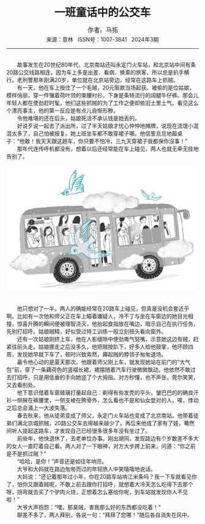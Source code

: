 # <center>一班童话中的公交车</center>

<div align=center><img src="https://raw.githubusercontent.com/leaguecn/magazines/main/img_authors/%25d7%25f7%25d5%25df%25a3%25ba%25c2%25ed%25cd%25d8.jpg"></div>

<center>来源：意林   ISSN号：1007-3841   2024年3期</center>

* * *

<br>　　故事发生在20世纪80年代，北京南站还叫永定门火车站，和北京站中间有条20路公交线路相连，因为车上多是出差、看病、换乘的旅客，所以总是扒手横行。老刑警那年刚满20岁，单位就在北京站旁边，经常在这路车上抓贼。  
　　有一天，他在车上按住了一个毛贼，20元赃款当场起获。被偷的是位姑娘，模样俏丽，穿一件镶着荷叶领的束腰衬衫，下身是条特流行的阔腿牛仔裤。那会儿年轻人都在使劲赶时髦，他们这些抓贼的为了工作之便却依旧土里土气。看见这么个漂亮事主，他的第一反应是有点儿自惭形秽。  
　　令他难堪的还在后头，姑娘死活不承认钱是她丢的。  
　　好说歹说一起去了派出所，过了半天姑娘才忧心忡忡地摊牌，说现在流氓小混混太多了，自己怕被报复。她上班坐车都不敢穿裙子哪。他信誓旦旦地敲桌子：“他敢！我天天跟这趟车，你只要不怕冷，三九天穿裙子我都保你沒事！”  
　　那年代连传呼机都没有，想着以后还经常能在车上碰见，两人也就无牵无挂地告别了。

![](https://raw.githubusercontent.com/leaguecn/magazines/main/img/yili20240329-1-l.jpg)

  
<br>　　他只想对了一半。两人的确能经常在20路车上碰见，但真是没机会套近乎啊。比如有一次他和师父正在车上瞄着嫌疑人，冷不丁与坐在车窗边的她目光相撞，惊喜升腾的瞬间便被理智浇灭，他抬起食指放在嘴边，暗示自己在执行任务，先别打招呼。姑娘贼精，好似受过特工训练一般立刻扭头看向窗外。  
　　还有一次姑娘刚挤上车，他在人影缝隙中使劲嘶气努嘴，示意她这边有贼，赶紧往前头走。姑娘挪走之后没多久，他把贼按趴下，好多人给他鼓掌，他环顾四周，发现她早就下车了，顿时兴致索然，薅起贼的脖领子匆匆退场。  
　　最令他心动的是夏天那次。他跟着师父刚上车，就发现她站在前门的“大气包”前，穿了一条藕荷色的竖褶长裙，裙摆随着汽车行驶微微飘动。他依然不敢过去打招呼，只是用低垂的手向她竖了个大拇指。对方秒懂，也不声张，莞尔笑笑，又去看别处。  
　　他下意识借着车窗玻璃打量起自己：剃得有些发秃的平头，皱巴巴的的确良汗衫一侧掖在裤腰里，一侧支棱在胯骨外，怎么看也不是和仙女登对的人。唉，悸动之后总会涌上一大波失落。  
　　春去秋来，他从徒弟变成了师父，永定门火车站也变成了北京南站。他带着徒弟们满北京城抓贼，20路公交车去得越来越少了。再后来他成了家有了娃，蓦然间听人提起这路车，才发现自己已经很多很多年没有坐过了。  
　　前些年，他快退休了，去老单位办事。刚出胡同，发现路边有个岁数差不多大的女人一直盯着自己看。两人对了一下眼神，对方大步跨上前来，问道：“你之前是不是抓过贼？”  
　　“哈哈，是你！”声音还是如往年响亮。  
　　大爷和大妈就在路边匆匆而过的年轻旅人中笑嘻嘻地说话。  
　　大妈说：“还记着那年过小年，你在20路车站啃江米条吗？我一下车就看见你了，怕你又跟着贼呢，不敢上前去跟你打招呼，就想着大冷天怎么吃得下去那个呀，拐弯就去买了个驴肉火烧，正想着怎么塞给你呢，到车站就发现你人不见啦！”  
　　大爷大声抱怨：“嘿，那臭贼，害我那么好的东西都没吃着！”  
　　聊差不多了，两人拜别，各说一句：“拜拜了您哪！”随后各自消失在风中。
